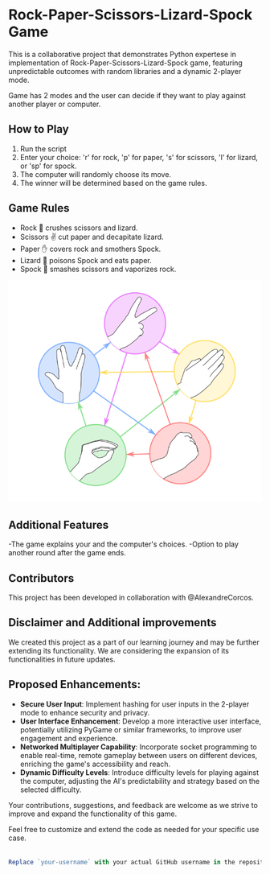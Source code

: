 # Rock-Paper-Scissors-Lizard-Spock Game
This is a collaborative project that demonstrates Python expertese in implementation of Rock-Paper-Scissors-Lizard-Spock game, featuring unpredictable outcomes with random libraries and a dynamic 2-player mode.


Game has 2 modes and the user can decide if they want to play against another player or computer.
## How to Play
1. Run the script
2. Enter your choice: 'r' for rock, 'p' for paper, 's' for scissors, 'l' for lizard, or 'sp' for spock.
3. The computer will randomly choose its move.
4. The winner will be determined based on the game rules.
   
## Game Rules
* Rock 👊 crushes scissors and lizard.
* Scissors ✌️ cut paper and decapitate lizard.
* Paper ✋ covers rock and smothers Spock.
* Lizard 🤏 poisons Spock and eats paper.
* Spock 🖖 smashes scissors and vaporizes rock.


![Diagram](images/diagram.png)

## Additional Features
-The game explains your and the computer's choices.
-Option to play another round after the game ends.

## Contributors
This project has been developed in collaboration with @AlexandreCorcos.

## Disclaimer and Additional improvements
We created this project as a part of our learning journey and may be further extending its functionality.
We are considering the expansion of its functionalities in future updates.

## Proposed Enhancements:
- **Secure User Input**: Implement hashing for user inputs in the 2-player mode to enhance security and privacy.
- **User Interface Enhancement**: Develop a more interactive user interface, potentially utilizing PyGame or similar frameworks, to improve user engagement and experience.
- **Networked Multiplayer Capability**: Incorporate socket programming to enable real-time, remote gameplay between users on different devices, enriching the game's accessibility and reach.
- **Dynamic Difficulty Levels**: Introduce difficulty levels for playing against the computer, adjusting the AI's predictability and strategy based on the selected difficulty.

Your contributions, suggestions, and feedback are welcome as we strive to improve and expand the functionality of this game.

Feel free to customize and extend the code as needed for your specific use case.
``` javascript

Replace `your-username` with your actual GitHub username in the repository URL.

```
